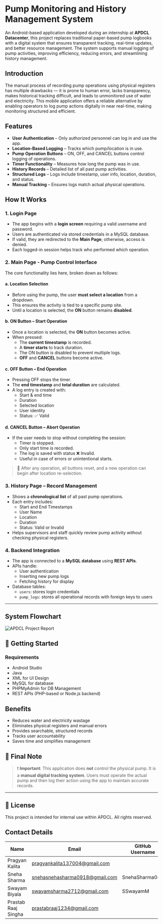 #  Pump Monitoring and History Management System

An Android-based application developed during an internship at **APDCL Datacenter**, this project replaces traditional paper-based pump logbooks with a digital system that ensures transparent tracking, real-time updates, and better resource management. The system supports manual logging of pump activities, improving efficiency, reducing errors, and streamlining history management.



##  Introduction

The manual process of recording pump operations using physical registers has multiple drawbacks — it is prone to human error, lacks transparency, makes historical tracking difficult, and leads to unmonitored use of water and electricity. This mobile application offers a reliable alternative by enabling operators to log pump actions digitally in near real-time, making monitoring structured and efficient.



##  Features

- **User Authentication** – Only authorized personnel can log in and use the app.
- **Location-Based Logging** – Tracks which pump/location is in use.
- **Pump Operation Buttons** – ON, OFF, and CANCEL buttons control logging of operations.
- **Timer Functionality** – Measures how long the pump was in use.
- **History Records** – Detailed list of all past pump activities.
- **Structured Logs** – Logs include timestamp, user info, location, duration, and status.
- **Manual Tracking** – Ensures logs match actual physical operations.



##  How It Works 

###  1. Login Page

- The app begins with a **login screen** requiring a valid username and password.
- Users are authenticated via stored credentials in a MySQL database.
- If valid, they are redirected to the **Main Page**; otherwise, access is denied.
- Each logged-in session helps track who performed which operation.

###  2. Main Page - Pump Control Interface

The core functionality lies here, broken down as follows:

#### a. Location Selection

- Before using the pump, the user **must select a location** from a dropdown.
- This ensures the activity is tied to a specific pump site.
- Until a location is selected, the **ON** button remains **disabled**.

#### b. ON Button – Start Operation

- Once a location is selected, the **ON** button becomes active.
- When pressed:
  - The **current timestamp** is recorded.
  - A **timer starts** to track duration.
  - The ON button is disabled to prevent multiple logs.
  - **OFF** and **CANCEL** buttons become active.

#### c. OFF Button – End Operation

- Pressing OFF stops the timer.
- The **end timestamp** and **total duration** are calculated.
- A log entry is created with:
  - Start & end time
  - Duration
  - Selected location
  - User identity
  - Status: ✅ Valid

#### d. CANCEL Button – Abort Operation

- If the user needs to stop without completing the session:
  - Timer is stopped.
  - Only start time is recorded.
  - The log is saved with status ❌ Invalid.
  - Useful in case of errors or unintentional starts.

> 🔄 After any operation, all buttons reset, and a new operation can begin after location re-selection.



###  3. History Page – Record Management

- Shows a **chronological list** of all past pump operations.
- Each entry includes:
  -  Start and End Timestamps
  -  User Name
  -  Location
  -  Duration
  -  Status: Valid or Invalid
- Helps supervisors and staff quickly review pump activity without checking physical registers.



###  4. Backend Integration

- The app is connected to a **MySQL database** using **REST APIs**.
- APIs handle:
  - User authentication
  - Inserting new pump logs
  - Fetching history for display
- Database tables:
  - `users`: stores login credentials
  - `pump_logs`: stores all operational records with foreign keys to users

---

##  System Flowchart

![APDCL Project Report](https://github.com/user-attachments/assets/a23b08d8-e304-41f3-80ac-adc17a5afffe)


## 🚀 Getting Started

### Requirements

- Android Studio
- Java
- XML for UI Design
- MySQL for database
- PHPMyAdmin for DB Management
- REST APIs (PHP-based or Node.js backend)



##  Benefits

-  Reduces water and electricity wastage
-  Eliminates physical registers and manual errors
-  Provides searchable, structured records
-  Tracks user accountability
-  Saves time and simplifies management


## 📌 Final Note

> ❗ **Important**: This application does **not** control the physical pump. It is a **manual digital tracking system**. Users must operate the actual pump and then log their action using the app to maintain accurate records.

---

## 📃 License

This project is intended for internal use within APDCL. All rights reserved.

## Contact Details

| Name              | Email                         | GitHub Username  | LinkedIn Profile  |
|-------------------|-------------------------------|------------------|------------------|
| Pragyan Kalita | pragyankalita137004@gmail.com |   | [LinkedIn]() |
| Sneha Sharma      | snehasnehasharma0918@gmail.com| SnehaSharma041  | [LinkedIn](www.linkedin.com/in/sneha-sharma-90012b296) |
| Swayam Biyala   |  swayamsharma2712@gmail.com | SSwayamM | [LinkedIn]() |
| Prastab Raaj Singha    | prastabraaj1234@gmail.com|  | [LinkedIn]() |


